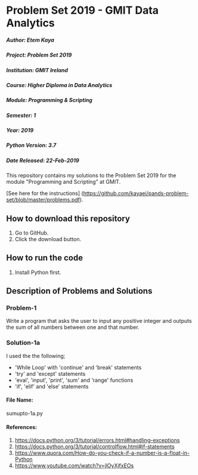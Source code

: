 # Problem Set 2019 - GMIT Data Analytics

##### Author: Etem Kaya
##### Project: Problem Set 2019
##### Institution: GMIT Ireland
##### Course: Higher Diploma in Data Analytics
##### Module: Programming & Scripting
##### Semester: 1
##### Year: 2019
##### Python Version: 3.7
##### Date Released: 22-Feb-2019

This repository contains my solutions to the Problem Set 2019 for the module "Programming and Scripting" at GMIT.

[See here for the instructions] (https://github.com/kayaei/pands-problem-set/blob/master/problems.pdf).

## How to download this repository

1. Go to GitHub.
2. Click the download button.

## How to run the code

1. Install Python first.

## Description of Problems and Solutions

### Problem-1

Write a program that asks the user to input any positive integer and outputs the 
sum of all numbers between one and that number.

### Solution-1a
I used the the following;
- 'While Loop' with 'continue' and 'break' statements
- 'try' and 'except' statements 
- 'eval', 'input', 'print', 'sum' and 'range' functions
- 'if', 'elif' and 'else' statements

#### File Name: 
sumupto-1a.py

#### References:
1. https://docs.python.org/3/tutorial/errors.html#handling-exceptions 
2. https://docs.python.org/3/tutorial/controlflow.html#if-statements 
3. https://www.quora.com/How-do-you-check-if-a-number-is-a-float-in-Python 
4. https://www.youtube.com/watch?v=jlOyXjfxEOs 
